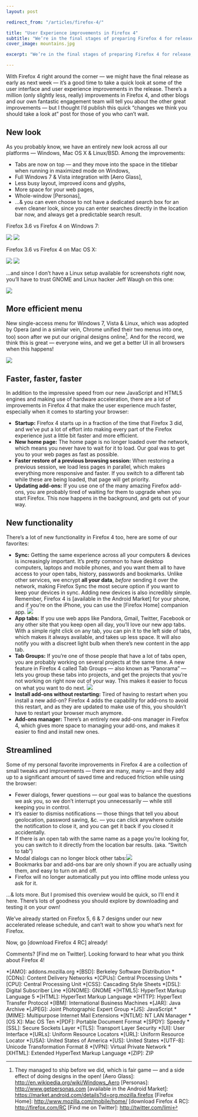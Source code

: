 ```yaml
---
layout: post

redirect_from: "/articles/firefox-4/"

title: "User Experience improvements in Firefox 4"
subtitle: "We’re in the final stages of preparing Firefox 4 for release, here are some of the things the ux team has been working on in this version that are worth checking out"
cover_image: mountains.jpg

excerpt: "We’re in the final stages of preparing Firefox 4 for release, here are some of the things the ux team has been working on in this version that are worth checking out"

---
```


With Firefox 4 right around the corner — we might have the final release as early as next week — it’s a good time to take a quick look at some of the user interface and user experience improvements in the release. There’s a million (only slightly less, really) improvements in Firefox 4, and other blogs and our own fantastic engagement team will tell you about the other great improvements — but I thought I’d publish this quick “changes we think you should take a look at” post for those of you who can’t wait.

## New look

As you probably know, we have an entirely new look across all our platforms — Windows, Mac OS X & Linux/BSD. Among the improvements:

*   Tabs are now on top — and they move into the space in the titlebar when running in maximized mode on Windows,
*   Full Windows 7 & Vista integration with [Aero Glass],
*   Less busy layout, improved icons and glyphs,
*   More space for your web pages,
*   Whole-window [Personas],
*   …& you can even choose to not have a dedicated search box for an even cleaner look, since you can enter searches directly in the location bar now, and always get a predictable search result.

Firefox 3.6 vs Firefox 4 on Windows 7:

![](/media/firefox-3.6-win.png)
![](/media/firefox-4-win.png)

Firefox 3.6 vs Firefox 4 on Mac OS X:

![](/media/firefox-3.6-mac.png)
![](/media/firefox-4-mac.png)

…and since I don’t have a Linux setup available for screenshots right now, you’ll have to trust GNOME and Linux hacker Jeff Waugh on this one:

![](/media/jdub-on-firefox-4.png)

## More efficient menu

New single-access menu for Windows 7, Vista & Linux, which was adopted by Opera (and in a similar vein, Chrome unified their two menus into one, too) soon after we put our original designs online[^1]. And for the record, we think this is great — everyone wins, and we get a better UI in all browsers when this happens!

![](/media/firefox-menu.png)

## Faster, faster, faster

In addition to the impressive speed from our new JavaScript and HTML5 engines and making use of hardware acceleration, there are a lot of improvements in Firefox 4 that make the user experience much faster, especially when it comes to starting your browser:

*   **Startup:** Firefox 4 starts up in a fraction of the time that Firefox 3 did, and we’ve put a lot of effort into making every part of the Firefox experience just a little bit faster and more efficient.
*   **New home page:** The home page is no longer loaded over the network, which means you never have to wait for it to load. Our goal was to get you to your web pages as fast as possible.
*   **Faster restore of a previous browsing session:** When restoring a previous session, we load less pages in parallel, which makes everything more responsive and faster. If you switch to a different tab while these are being loaded, that page will get priority.
*   **Updating add-ons:** If you use one of the many amazing Firefox add-ons, you are probably tired of waiting for them to upgrade when you start Firefox. This now happens in the background, and gets out of your way.

## New functionality

There’s a lot of new functionality in Firefox 4 too, here are some of our favorites:

*   **Sync:** Getting the same experience across all your computers & devices is increasingly important. It’s pretty common to have desktop computers, laptops and mobile phones, and you want them all to have access to your open tabs, history, passwords and bookmarks. Unlike other services, we encrypt **all your data**, *before* sending it over the network, making Firefox Sync the most secure option if you want to keep your devices in sync. Adding new devices is also incredibly simple. Remember, Firefox 4 is [available in the Android Market] for your phone, and if you’re on the iPhone, you can use the [Firefox Home] companion app.
![](/media/app-tabs-firefox-4.png)
* **App tabs:** If you use web apps like Pandora, Gmail, Twitter, Facebook or any other site that you keep open all day, you’ll love our new app tabs. With a simple right click on any tab, you can pin it to the left side of tabs, which makes it always available, and takes up less space. It will also notify you with a discreet light bulb when there’s new content in the app tab.
*   **Tab Groups:** If you’re one of those people that have a lot of tabs open, you are probably working on several projects at the same time. A new feature in Firefox 4 called Tab Groups — also known as “Panorama” — lets you group these tabs into projects, and get the projects that you’re not working on right now out of your way. This makes it easier to focus on what you want to do next.
![](/media/restartless-install.png)
* **Install add-ons without restarting:** Tired of having to restart when you install a new add-on? Firefox 4 adds the capability for add-ons to avoid this restart, and as they are updated to make use of this, you shouldn’t have to restart your browser much anymore.
*   **Add-ons manager:** There’s an entirely new add-ons manager in Firefox 4, which gives more space to managing your add-ons, and makes it easier to find and install new ones.

## Streamlined

Some of my personal favorite improvements in Firefox 4 are a collection of small tweaks and improvements — there are many, many — and they add up to a significant amount of saved time and reduced friction while using the browser:

*   Fewer dialogs, fewer questions — our goal was to balance the questions we ask you, so we don’t interrupt you unnecessarily — while still keeping you in control.
*   It’s easier to dismiss notifications — those things that tell you about geolocation, password saving, &c. — you can click anywhere outside the notification to close it, and you can get it back if you closed it accidentally.
*   If there is an open tab with the same name as a page you’re looking for, you can switch to it directly from the location bar results. (aka. “Switch to tab”)
*   Modal dialogs can no longer block other tabs:![](/media/inline-js-dialog.png)
*   Bookmarks bar and add-ons bar are only shown if you are actually using them, and easy to turn on and off.
*   Firefox will no longer automatically put you into offline mode unless you ask for it.

…& lots more. But I promised this overview would be quick, so I’ll end it here. There’s lots of goodness you should explore by downloading and testing it on your own!

We’ve already started on Firefox 5, 6 & 7 designs under our new accelerated release schedule, and can’t wait to show you what’s next for Firefox.

Now, go [download Firefox 4 RC] already!

Comments? [Find me on Twitter]. Looking forward to hear what you think about Firefox 4!

[^1]: They managed to ship before we did, which is fair game — and a side effect of doing designs in the open!
[Aero Glass]: http://en.wikipedia.org/wiki/Windows_Aero
[Personas]: http://www.getpersonas.com
[available in the Android Market]: https://market.android.com/details?id=org.mozilla.firefox
[Firefox Home]: http://www.mozilla.com/mobile/home/
[download Firefox 4 RC]: http://firefox.com/RC
[Find me on Twitter]: http://twitter.com/limi

*[AMO]: addons.mozilla.org
*[BSD]: Berkeley Software Distribution
*[CDNs]: Content Delivery Networks
*[CPUs]: Central Processing Units
*[CPU]: Central Processing Unit
*[CSS]: Cascading Style Sheets
*[DSL]: Digital Subscriber Line
*[GNOME]: GNOME
*[HTML5]: HyperText Markup Language 5
*[HTML]: HyperText Markup Language
*[HTTP]: HyperText Transfer Protocol
*[IBM]: International Business Machines
*[JAR]: Java Archive
*[JPEG]: Joint Photographic Expert Group
*[JS]: JavaScript
*[MIME]: Multipurpose Internet Mail Extensions
*[NTLM]: NT LAN Manager
*[OS X]: Mac OS Ten
*[PDF]: Portable Document Format
*[SPDY]: Speedy
*[SSL]: Secure Sockets Layer
*[TLS]: Transport Layer Security
*[UI]: User Interface
*[URLs]: Uniform Resource Locators
*[URL]: Uniform Resource Locator
*[USA]: United States of America
*[US]: United States
*[UTF-8]: Unicode Transformation Format 8
*[VPN]: Virtual Private Network
*[XHTML]: Extended HyperText Markup Language
*[ZIP]: ZIP
